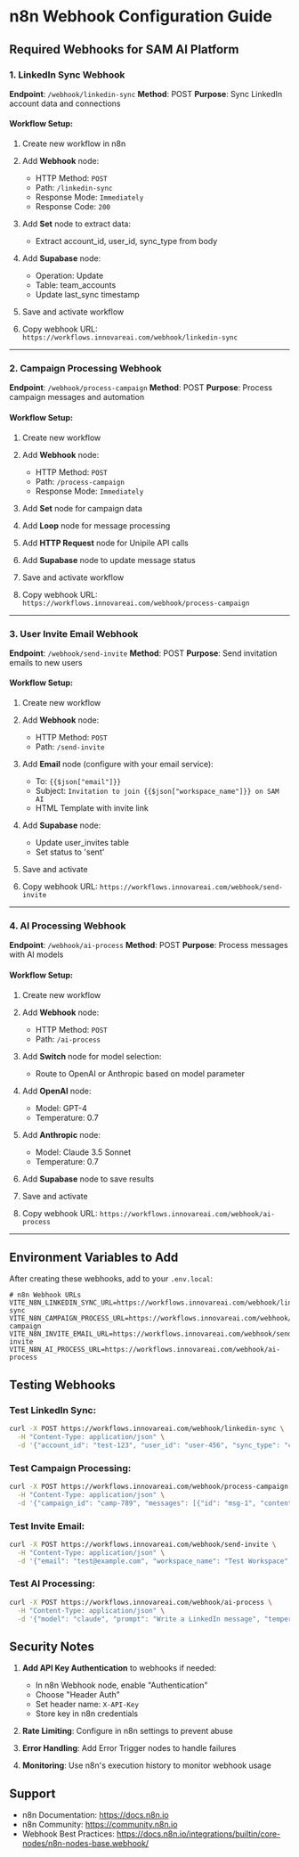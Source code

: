 # n8n Webhook Configuration Guide

## Required Webhooks for SAM AI Platform

### 1. LinkedIn Sync Webhook
**Endpoint**: `/webhook/linkedin-sync`
**Method**: POST
**Purpose**: Sync LinkedIn account data and connections

#### Workflow Setup:
1. Create new workflow in n8n
2. Add **Webhook** node:
   - HTTP Method: `POST`
   - Path: `/linkedin-sync`
   - Response Mode: `Immediately`
   - Response Code: `200`

3. Add **Set** node to extract data:
   - Extract account_id, user_id, sync_type from body

4. Add **Supabase** node:
   - Operation: Update
   - Table: team_accounts
   - Update last_sync timestamp

5. Save and activate workflow
6. Copy webhook URL: `https://workflows.innovareai.com/webhook/linkedin-sync`

---

### 2. Campaign Processing Webhook
**Endpoint**: `/webhook/process-campaign`
**Method**: POST
**Purpose**: Process campaign messages and automation

#### Workflow Setup:
1. Create new workflow
2. Add **Webhook** node:
   - HTTP Method: `POST`
   - Path: `/process-campaign`
   - Response Mode: `Immediately`

3. Add **Set** node for campaign data
4. Add **Loop** node for message processing
5. Add **HTTP Request** node for Unipile API calls
6. Add **Supabase** node to update message status

7. Save and activate workflow
8. Copy webhook URL: `https://workflows.innovareai.com/webhook/process-campaign`

---

### 3. User Invite Email Webhook
**Endpoint**: `/webhook/send-invite`
**Method**: POST
**Purpose**: Send invitation emails to new users

#### Workflow Setup:
1. Create new workflow
2. Add **Webhook** node:
   - HTTP Method: `POST`
   - Path: `/send-invite`

3. Add **Email** node (configure with your email service):
   - To: `{{$json["email"]}}`
   - Subject: `Invitation to join {{$json["workspace_name"]}} on SAM AI`
   - HTML Template with invite link

4. Add **Supabase** node:
   - Update user_invites table
   - Set status to 'sent'

5. Save and activate
6. Copy webhook URL: `https://workflows.innovareai.com/webhook/send-invite`

---

### 4. AI Processing Webhook
**Endpoint**: `/webhook/ai-process`
**Method**: POST
**Purpose**: Process messages with AI models

#### Workflow Setup:
1. Create new workflow
2. Add **Webhook** node:
   - HTTP Method: `POST`
   - Path: `/ai-process`

3. Add **Switch** node for model selection:
   - Route to OpenAI or Anthropic based on model parameter

4. Add **OpenAI** node:
   - Model: GPT-4
   - Temperature: 0.7

5. Add **Anthropic** node:
   - Model: Claude 3.5 Sonnet
   - Temperature: 0.7

6. Add **Supabase** node to save results

7. Save and activate
8. Copy webhook URL: `https://workflows.innovareai.com/webhook/ai-process`

---

## Environment Variables to Add

After creating these webhooks, add to your `.env.local`:

```env
# n8n Webhook URLs
VITE_N8N_LINKEDIN_SYNC_URL=https://workflows.innovareai.com/webhook/linkedin-sync
VITE_N8N_CAMPAIGN_PROCESS_URL=https://workflows.innovareai.com/webhook/process-campaign
VITE_N8N_INVITE_EMAIL_URL=https://workflows.innovareai.com/webhook/send-invite
VITE_N8N_AI_PROCESS_URL=https://workflows.innovareai.com/webhook/ai-process
```

## Testing Webhooks

### Test LinkedIn Sync:
```bash
curl -X POST https://workflows.innovareai.com/webhook/linkedin-sync \
  -H "Content-Type: application/json" \
  -d '{"account_id": "test-123", "user_id": "user-456", "sync_type": "connections"}'
```

### Test Campaign Processing:
```bash
curl -X POST https://workflows.innovareai.com/webhook/process-campaign \
  -H "Content-Type: application/json" \
  -d '{"campaign_id": "camp-789", "messages": [{"id": "msg-1", "content": "Hello"}]}'
```

### Test Invite Email:
```bash
curl -X POST https://workflows.innovareai.com/webhook/send-invite \
  -H "Content-Type: application/json" \
  -d '{"email": "test@example.com", "workspace_name": "Test Workspace", "invite_link": "https://app.example.com/invite/abc123"}'
```

### Test AI Processing:
```bash
curl -X POST https://workflows.innovareai.com/webhook/ai-process \
  -H "Content-Type: application/json" \
  -d '{"model": "claude", "prompt": "Write a LinkedIn message", "temperature": 0.7}'
```

## Security Notes

1. **Add API Key Authentication** to webhooks if needed:
   - In n8n Webhook node, enable "Authentication"
   - Choose "Header Auth"
   - Set header name: `X-API-Key`
   - Store key in n8n credentials

2. **Rate Limiting**: Configure in n8n settings to prevent abuse

3. **Error Handling**: Add Error Trigger nodes to handle failures

4. **Monitoring**: Use n8n's execution history to monitor webhook usage

## Support

- n8n Documentation: https://docs.n8n.io
- n8n Community: https://community.n8n.io
- Webhook Best Practices: https://docs.n8n.io/integrations/builtin/core-nodes/n8n-nodes-base.webhook/